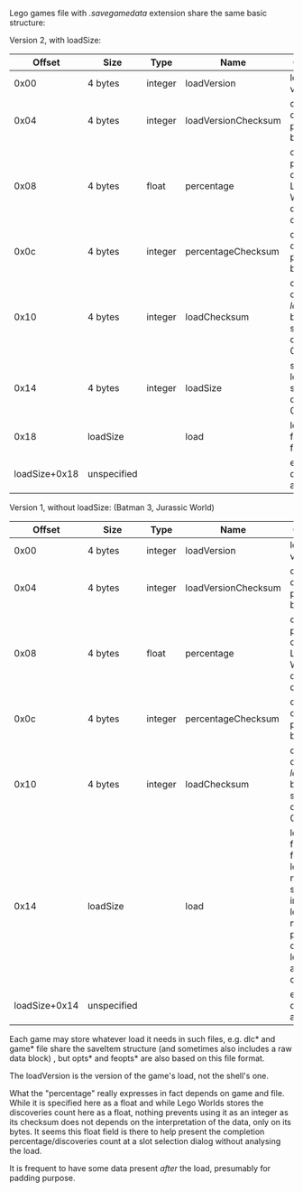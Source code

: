 Lego games file with *.savegamedata* extension share the same basic structure:

Version 2, with loadSize:

| **Offset**    | **Size**    | **Type** | **Name**            | **Comment**                                                  |
| ------------- | ----------- | -------- | ------------------- | ------------------------------------------------------------ |
| 0x00          | 4 bytes     | integer  | loadVersion         | load version                                                 |
| 0x04          | 4 bytes     | integer  | loadVersionChecksum | checksum of the four preceding bytes                         |
| 0x08          | 4 bytes     | float    | percentage          | completion percentage or, for Lego Worlds, discoveries count |
| 0x0c          | 4 bytes     | integer  | percentageChecksum  | checksum of the four preceding bytes                         |
| 0x10          | 4 bytes     | integer  | loadChecksum        | checksum of the *loadSize* bytes starting at offset 0x18     |
| 0x14          | 4 bytes     | integer  | loadSize            | size of load data starting at offset 0x18                    |
| 0x18          | loadSize    |          | load                | load data, format is free.                                   |
| loadSize+0x18 | unspecified |          |                     | extraneous data allowed                                      |



Version 1, without loadSize: (Batman 3, Jurassic World)

| **Offset**    | **Size**    | **Type** | **Name**            | **Comment**                                                  |
| ------------- | ----------- | -------- | ------------------- | ------------------------------------------------------------ |
| 0x00          | 4 bytes     | integer  | loadVersion         | load version                                                 |
| 0x04          | 4 bytes     | integer  | loadVersionChecksum | checksum of the four preceding bytes                         |
| 0x08          | 4 bytes     | float    | percentage          | completion percentage or, for Lego Worlds, discoveries count |
| 0x0c          | 4 bytes     | integer  | percentageChecksum  | checksum of the four preceding bytes                         |
| 0x10          | 4 bytes     | integer  | loadChecksum        | checksum of the *loadSize* bytes starting at offset 0x14     |
| 0x14          | loadSize    |          | load                | load data, format is free. as loadSize is not specified in header, load data must be parsed to compute loadSize and checksum |
| loadSize+0x14 | unspecified |          |                     | extraneous data allowed                                      |



Each game may store whatever load it needs in such files, e.g. dlc* and game* file share the saveItem structure (and sometimes also includes a raw data block) , but opts* and feopts* are also based on this file format.

The loadVersion is the version of the game's load, not the shell's one.

What the "percentage" really expresses in fact depends on game and file. While it is specified here as a float and while Lego Worlds stores the discoveries count here as a float, nothing prevents using it as an integer as its checksum does not depends on the interpretation of the data, only on its bytes. It seems this float field is there to help present the completion percentage/discoveries count at a slot selection dialog without analysing the load.

It is frequent to have some data present *after* the load, presumably for padding purpose.